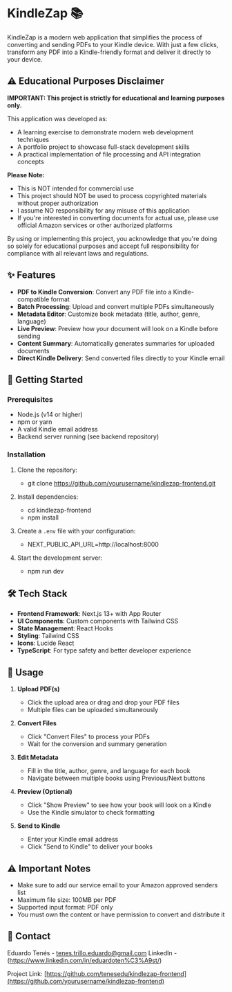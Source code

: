 # KindleZap 📚

KindleZap is a modern web application that simplifies the process of converting and sending PDFs to your Kindle device. With just a few clicks, transform any PDF into a Kindle-friendly format and deliver it directly to your device.

## ⚠️ Educational Purposes Disclaimer

**IMPORTANT: This project is strictly for educational and learning purposes only.**

This application was developed as:
- A learning exercise to demonstrate modern web development techniques
- A portfolio project to showcase full-stack development skills
- A practical implementation of file processing and API integration concepts

**Please Note:**
- This is NOT intended for commercial use
- This project should NOT be used to process copyrighted materials without proper authorization
- I assume NO responsibility for any misuse of this application
- If you're interested in converting documents for actual use, please use official Amazon services or other authorized platforms

By using or implementing this project, you acknowledge that you're doing so solely for educational purposes and accept full responsibility for compliance with all relevant laws and regulations.

## ✨ Features

- **PDF to Kindle Conversion**: Convert any PDF file into a Kindle-compatible format
- **Batch Processing**: Upload and convert multiple PDFs simultaneously
- **Metadata Editor**: Customize book metadata (title, author, genre, language)
- **Live Preview**: Preview how your document will look on a Kindle before sending
- **Content Summary**: Automatically generates summaries for uploaded documents
- **Direct Kindle Delivery**: Send converted files directly to your Kindle email

## 🚀 Getting Started

### Prerequisites

- Node.js (v14 or higher)
- npm or yarn
- A valid Kindle email address
- Backend server running (see backend repository)

### Installation

1. Clone the repository:
   - git clone https://github.com/yourusername/kindlezap-frontend.git
    
2. Install dependencies:
   - cd kindlezap-frontend
   - npm install
    
3. Create a `.env` file with your configuration:
   - NEXT_PUBLIC_API_URL=http://localhost:8000

4. Start the development server:
   - npm run dev


## 🛠️ Tech Stack

- **Frontend Framework**: Next.js 13+ with App Router
- **UI Components**: Custom components with Tailwind CSS
- **State Management**: React Hooks
- **Styling**: Tailwind CSS
- **Icons**: Lucide React
- **TypeScript**: For type safety and better developer experience

## 📱 Usage

1. **Upload PDF(s)**
   - Click the upload area or drag and drop your PDF files
   - Multiple files can be uploaded simultaneously

2. **Convert Files**
   - Click "Convert Files" to process your PDFs
   - Wait for the conversion and summary generation

3. **Edit Metadata**
   - Fill in the title, author, genre, and language for each book
   - Navigate between multiple books using Previous/Next buttons

4. **Preview (Optional)**
   - Click "Show Preview" to see how your book will look on a Kindle
   - Use the Kindle simulator to check formatting

5. **Send to Kindle**
   - Enter your Kindle email address
   - Click "Send to Kindle" to deliver your books

## ⚠️ Important Notes

- Make sure to add our service email to your Amazon approved senders list
- Maximum file size: 100MB per PDF
- Supported input format: PDF only
- You must own the content or have permission to convert and distribute it


## 📧 Contact

Eduardo Tenés - tenes.trillo.eduardo@gmail.com
LinkedIn - (https://www.linkedin.com/in/eduardoten%C3%A9st/)

Project Link: [https://github.com/tenesedu/kindlezap-frontend](https://github.com/yourusername/kindlezap-frontend)
